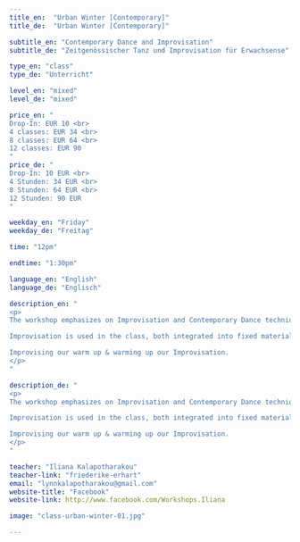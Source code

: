 ```yaml
---
title_en:  "Urban Winter [Contemporary]"
title_de:  "Urban Winter [Contemporary]"

subtitle_en: "Contemporary Dance and Improvisation"
subtitle_de: "Zeitgenössischer Tanz und Improvisation für Erwachsense"

type_en: "class"
type_de: "Unterricht"

level_en: "mixed"
level_de: "mixed"

price_en: "
Drop-In: EUR 10 <br>
4 classes: EUR 34 <br>
8 classes: EUR 64 <br>
12 classes: EUR 90
"
price_de: "
Drop-In: 10 EUR <br>
4 Stunden: 34 EUR <br>
8 Stunden: 64 EUR <br>
12 Stunden: 90 EUR
"

weekday_en: "Friday"
weekday_de: "Freitag"

time: "12pm"

endtime: "1:30pm"

language_en: "English"
language_de: "Englisch"

description_en: "
<p>
The workshop emphasizes on Improvisation and Contemporary Dance technique build-up, while inviting the physical joy of organic movement  and physical expression. The technical part focuses on floor work practice, understanding the relation to the floor, the ways to get in/out, but also to use our everlasting partner: the floor. The approach also focuses on the flow of the movement, understanding the paths of the moving body, exploring different movement qualities and dynamics.

Improvisation is used in the class, both integrated into fixed material and separately. To wake up our receiving antennas, our tools of movement, of expression and body awareness.

Improvising our warm up & warming up our Improvisation.
</p>
"

description_de: "
<p>
The workshop emphasizes on Improvisation and Contemporary Dance technique build-up, while inviting the physical joy of organic movement  and physical expression. The technical part focuses on floor work practice, understanding the relation to the floor, the ways to get in/out, but also to use our everlasting partner: the floor. The approach also focuses on the flow of the movement, understanding the paths of the moving body, exploring different movement qualities and dynamics.

Improvisation is used in the class, both integrated into fixed material and separately. To wake up our receiving antennas, our tools of movement, of expression and body awareness.

Improvising our warm up & warming up our Improvisation.
</p>
"

teacher: "Iliana Kalapotharakou"
teacher-link: "friederike-erhart"
email: "lynnkalapotharakou@gmail.com"
website-title: "Facebook"
website-link: http://www.facebook.com/Workshops.Iliana

image: "class-urban-winter-01.jpg"

---
```

